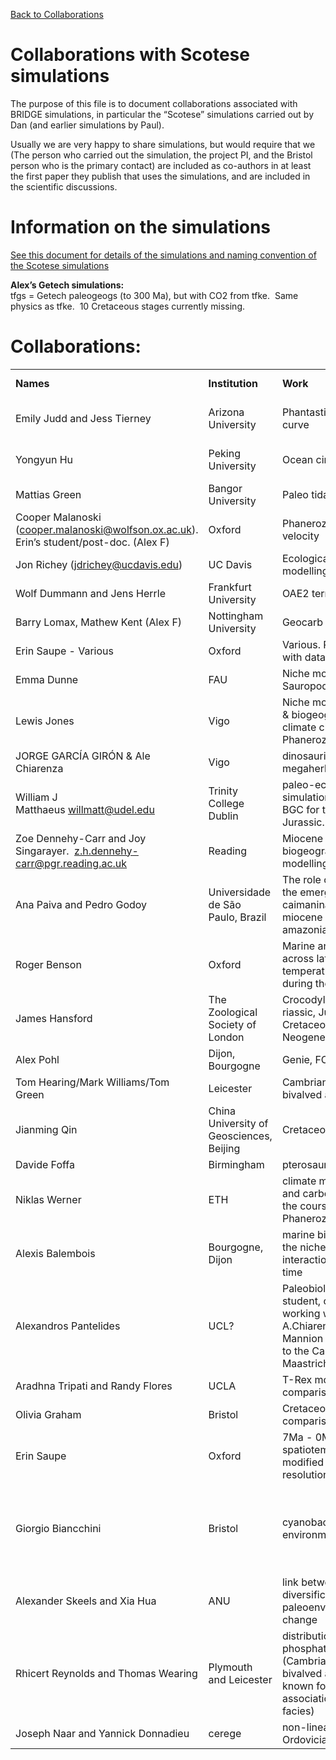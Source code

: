 
[Back to Collaborations](Collaborations.md)

# Collaborations with Scotese simulations


The purpose of this file is to document collaborations associated with BRIDGE simulations, in particular the “Scotese” simulations carried out by Dan (and earlier simulations by Paul).

Usually we are very happy to share simulations, but would require that we (The person who carried out the simulation, the project PI, and the Bristol person who is the primary contact) are included as co-authors in at least the first paper they publish that uses the simulations, and are included in the scientific discussions.


# Information on the simulations

[See this document for details of the simulations and naming convention of the Scotese simulations](Accessing_scotese.md)

**Alex’s Getech simulations:**  
tfgs = Getech paleogeogs (to 300 Ma), but with CO2 from tfke.  Same physics as tfke.  10 Cretaceous stages currently missing.


# Collaborations:

|                                                                                                                                     |                                          |                                                                                                                                                  |                                                                                                  |                         |
| ----------------------------------------------------------------------------------------------------------------------------------- | ---------------------------------------- | ------------------------------------------------------------------------------------------------------------------------------------------------ | ------------------------------------------------------------------------------------------------ | ----------------------- |
| **Names**                                                                                                                           | **Institution**                          | **Work**                                                                                                                                         | **Simulations**                                                                                  | **Paper status**        |
| Emily Judd and Jess Tierney                                                                                                         | Arizona University                       | Phantastic temperature curve                                                                                                                     | texp1, texz1, teya1, texv1, texy, tfgw, tfke                                                     | Published               |
| Yongyun Hu                                                                                                                          | Peking University                        | Ocean circulation                                                                                                                                | scotese_spinupa, tfja                                                                            | Published (without us!) |
| Mattias Green                                                                                                                       | Bangor University                        | Paleo tidal mixing                                                                                                                               | tfke                                                                                             | Paper submitted         |
| Cooper Malanoski ([cooper.malanoski@wolfson.ox.ac.uk](mailto:cooper.malanoski@wolfson.ox.ac.uk)). Erin’s student/post-doc. (Alex F) | Oxford                                   | Phanerozoic extinction velocity                                                                                                                  | tfke                                                                                             | Published.              |
| Jon Richey (jdrichey@ucdavis.edu)                                                                                                   | UC Davis                                 | Ecological Plant modelling                                                                                                                       | tfks (TBC)                                                                                       | in prep                 |
| Wolf Dummann and Jens Herrle                                                                                                        | Frankfurt University                     | OAE2 termination                                                                                                                                 | tfke+tfks                                                                                        | in prep                 |
| Barry Lomax, Mathew Kent (Alex F)                                                                                                   | Nottingham University                    | Geocarb CO2 modelling                                                                                                                            | tfke+tfks                                                                                        | In prep                 |
| Erin Saupe - Various                                                                                                                | Oxford                                   | Various. Playing around with data atm.                                                                                                           | tfke+tfks                                                                                        | In prep.                |
| Emma Dunne                                                                                                                          | FAU                                      | Niche modelling for Sauropods                                                                                                                    | tfke/tfks/tfgs                                                                                   | In prep.                |
| Lewis Jones                                                                                                                         | Vigo                                     | Niche modelling – Corals & biogeography (Koppen climate classification of Phanerozioc)                                                           | tfke/tfks/tfgs                                                                                   | In prep.                |
| JORGE GARCÍA GIRÓN & Ale Chiarenza                                                                                                  | Vigo                                     | dinosaurian megaherbivores                                                                                                                       | tfke/tfks/tfgs                                                                                   | In prep.                |
| William J Matthaeus <willmatt@udel.edu>                                                                                             | Trinity College Dublin                   | paleo-ecosystem simulations using Paleo-BGC for the Triassic-Jurassic.                                                                           | tfks/tfke                                                                                        | In prep.                |
| Zoe Dennehy-Carr and Joy Singarayer.  z.h.dennehy-carr@pgr.reading.ac.uk                                                            | Reading                                  | Miocene biogeographical modelling                                                                                                                |                                                                                                  |                         |
| Ana Paiva and Pedro Godoy                                                                                                           | Universidade de São Paulo, Brazil        | The role of climate on the emergence of giant caimaninae from the miocene western amazonian region                                               | tfgs                                                                                             | Published               |
| Roger Benson                                                                                                                        | Oxford                                   | Marine animal diversity across latitudinal and temperature gradients during the Phanerozoic                                                      | tfks                                                                                             | Submitted, in review    |
| James Hansford                                                                                                                      | The Zoological Society of London         | Crocodylomorph.  riassic, Jurassic, Cretaceous, Palaeogene, Neogene, Quaternary                                                                  | Tfks,tfke                                                                                        | Sent data               |
| Alex Pohl                                                                                                                           | Dijon, Bourgogne                         | Genie, FOAM                                                                                                                                      | Tfks,tfke                                                                                        | Submitted, in review    |
| Tom Hearing/Mark Williams/Tom Green                                                                                                 | Leicester                                | Cambrian micro-bivalved arthropods                                                                                                               | Tfks,tfke                                                                                        | Comments on paper       |
| Jianming Qin                                                                                                                        | China University of Geosciences, Beijing | Cretaceous                                                                                                                                       | Tfks,tfke                                                                                        | Sent data (via Chenmin) |
| Davide Foffa                                                                                                                        | Birmingham                               | pterosauromorph climate                                                                                                                          | Tfks,tfke                                                                                        | submitted               |
| Niklas Werner                                                                                                                       | ETH                                      | climate multistabililty and carbon cycling over the course of the Phanerozoic                                                                    | Tfks,tfke                                                                                        | Sent simulation doc     |
| Alexis Balembois                                                                                                                    | Bourgogne, Dijon                         | marine biodiversity and the niche-environment interaction through deep time                                                                      | Tfks,tfke                                                                                        | submitted               |
| Alexandros Pantelides                                                                                                               | UCL?                                     | Paleobiology PhD student, currently working with Alfio A.Chiarenza and Phillip Mannion on data related to the Campanian-Maastrichtian transition | Tfks,tfke                                                                                        |                         |
| Aradhna Tripati and Randy Flores                                                                                                    | UCLA                                     | T-Rex model-data comparisons                                                                                                                     | sent access document                                                                             |                         |
| Olivia Graham                                                                                                                       | Bristol                                  | Cretaceous model-data comparisons                                                                                                                | Seb sent data                                                                                    |                         |
| Erin Saupe                                                                                                                          | Oxford                                   | 7Ma - 0Ma spatiotemporally modified to 1deg resolution every 0.5 Ma                                                                              | tfke series                                                                                      | In prep.                |
| Giorgio Biancchini                                                                                                                  | Bristol                                  | cyanobacteria from cold environments                                                                                                             | the Hirnantian glaciation at 444.5 Mya tfKSl and another one in the Sakmarian at 292.6 Mya tfKsg |                         |
| Alexander Skeels and Xia Hua                                                                                                        | ANU                                      | link between biotic diversification and paleoenvironmental change                                                                                | sent access document                                                                             |                         |
| Rhicert Reynolds and Thomas Wearing                                                                                                 | Plymouth and Leicester                   | distribution of phosphatocopids (Cambrian micro-bivalved arthropods known for their association with dysoxic facies)                             | Scotese_08                                                                                       |                         |
| Joseph Naar and Yannick Donnadieu                                                                                                   | cerege                                   | non-linearity in the late Ordovician                                                                                                             | sent access document                                                                             |                         |
